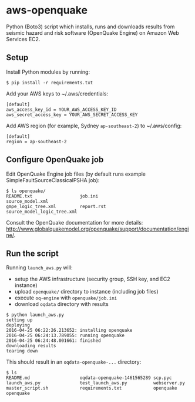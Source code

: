 # aws-openquake
Python (Boto3) script which installs, runs and downloads results from seismic hazard and risk software (OpenQuake Engine) on Amazon Web Services EC2.

Setup
-----

Install Python modules by running:
```
$ pip install -r requirements.txt
```

Add your AWS keys to ~/.aws/credentials:
```
[default]
aws_access_key_id = YOUR_AWS_ACCESS_KEY_ID
aws_secret_access_key = YOUR_AWS_SECRET_ACCESS_KEY
```

Add AWS region (for example, Sydney `ap-southeast-2`) to ~/.aws/config:
```
[default]
region = ap-southeast-2
```

Configure OpenQuake job
-----------------------
Edit OpenQuake Engine job files (by default runs example SimpleFaultSourceClassicalPSHA job):
```
$ ls openquake/
README.txt                  job.ini                     source_model.xml
gmpe_logic_tree.xml         report.rst                  source_model_logic_tree.xml
```

Consult the OpenQuake documentation for more details: http://www.globalquakemodel.org/openquake/support/documentation/engine/.

Run the script
--------------
Running `launch_aws.py` will:
- setup the AWS infrastructure (security group, SSH key, and EC2 instance)
- upload `openquake/` directory to instance (including job files)
- execute `oq-engine` with `openquake/job.ini`
- download `oqdata` directory with results 
```
$ python launch_aws.py
setting up
deploying
2016-04-25 06:22:26.213652: installing openquake
2016-04-25 06:24:13.789055: running openquake
2016-04-25 06:24:48.001661: finished
downloading results
tearing down
```

This should result in an `oqdata-openquake-...` directory:
```
$ ls
README.md                   oqdata-openquake-1461565289 scp.pyc
launch_aws.py               test_launch_aws.py          webserver.py
master_script.sh            requirements.txt            openquake
openquake
```
